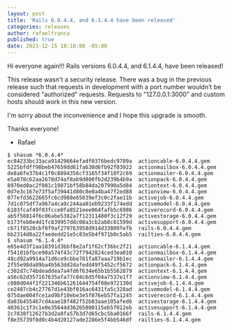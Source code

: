 ```yaml
---
layout: post
title: 'Rails 6.0.4.4, and 6.1.4.4 have been released'
categories: releases
author: rafaelfranca
published: true
date: 2021-12-15 18:10:00 -05:00
---
```

Hi everyone again!!!  Rails versions 6.0.4.4, and 6.1.4.4, have been released!

This release wasn't a security release. There was a bug in the previous release such that requests in development with a
port number wouldn't be considered "authorized" requests. Requests to
"127.0.0.1:3000" and custom hosts should work in this new version.

I'm sorry about the inconvenience and I hope this upgrade is smooth.

Thanks everyone!

- Rafael

```
$ shasum *6.0.4.4*
ec84233bc33aca91429664efadf0376bedc9789a  actioncable-6.0.4.4.gem
5225bfdff98beb47659dd61fa630d6fb92f03922  actionmailbox-6.0.4.4.gem
de8a6fe37b4c1f0c8894356cf3165f34f10f2c69  actionmailer-6.0.4.4.gem
e5a078c62aa2678d74af8ab9d800fb2d239b4b9a  actionpack-6.0.4.4.gem
8970ed0ac2f081c19871bf58b84da207990a5d84  actiontext-6.0.4.4.gem
0d7e3c167e73f5af39441d80c8e0a4ba47f2ed88  actionview-6.0.4.4.gem
077efd3622665fc6cd988e65039ef3c0c2fae11b  activejob-6.0.4.4.gem
7d1c075df7a967a4ca9c244aa01eb9233f174edd  activemodel-6.0.4.4.gem
6103fcaf49f03fcce0fa8521eee064fafb5c6986  activerecord-6.0.4.4.gem
ab5f58814f6c06abe5382a7f12311480f3c12f29  activestorage-6.0.4.4.gem
b173feb0e4d1fc839957ddc08a3cb2ab8c81599d  activesupport-6.0.4.4.gem
cb71f8520cbf8f9af279763958d914d33809fefb  rails-6.0.4.4.gem
bb2314d8a22faededd21e5c83e5b4f971b0c5ab5  railties-6.0.4.4.gem
$ shasum *6.1.4.4*
e65e4d3f1aa18391d3bbf8e2af1f62cf36bc2f21  actioncable-6.1.4.4.gem
f541016fbce90a574f43c72f7942824ced3ea010  actionmailbox-6.1.4.4.gem
48cd92a9914a71d6ce9cbbe781fa87aaa719b1ec  actionmailer-6.1.4.4.gem
2f55e98da89ba4b563dd2dafedd49f5452cf5672  actionpack-6.1.4.4.gem
c302d7c74bdeaddea7a4fd6f634e65b1b5562879  actiontext-6.1.4.4.gem
a56c62d357167635afa77c04c6d5f04a7537e1f7  actionview-6.1.4.4.gem
c080d044f2f221346b61261644754f08e972130d  activejob-6.1.4.4.gem
ce2407cb4c27767d1e43bf016ac6431fa5c328ad  activemodel-6.1.4.4.gem
075dae004fce1ad9bf10ebe3e5f076eb57fa1245  activerecord-6.1.4.4.gem
da03b455467cd4aae18f482f52b03aae105afed6  activestorage-6.1.4.4.gem
40361c1f3c1e0e35644d36265800115eb5f012eb  activesupport-6.1.4.4.gem
2c7838f12627b3d2a8fa57b3d7d65cbc5ba0166f  rails-6.1.4.4.gem
f8e35739f8d0c4b4d20127ade2286e5f4bb546df  railties-6.1.4.4.gem
```